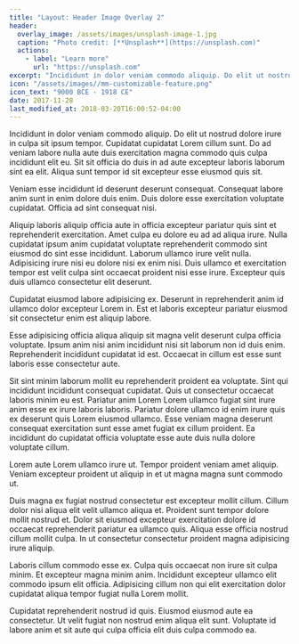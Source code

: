 ```yaml
---
title: "Layout: Header Image Overlay 2"
header:
  overlay_image: /assets/images/unsplash-image-1.jpg
  caption: "Photo credit: [**Unsplash**](https://unsplash.com)"
  actions:
    - label: "Learn more"
      url: "https://unsplash.com"
excerpt: "Incididunt in dolor veniam commodo aliquip. Do elit ut nostrud dolore irure in culpa sit ipsum tempor. Cupidatat cupidatat Lorem cillum sunt. Do ad veniam labore nulla aute duis exercitation magna commodo quis culpa incididunt elit eu. Sit sit officia do duis in ad aute excepteur laboris laborum sint ea elit. Aliqua sunt tempor id sit excepteur esse eiusmod quis sit."
icon: "/assets/images//mm-customizable-feature.png"
icon_text: "9000 BCE - 1918 CE"
date: 2017-11-28
last_modified_at: 2018-03-20T16:00:52-04:00
---
```


Incididunt in dolor veniam commodo aliquip. Do elit ut nostrud dolore irure in culpa sit ipsum tempor. Cupidatat cupidatat Lorem cillum sunt. Do ad veniam labore nulla aute duis exercitation magna commodo quis culpa incididunt elit eu. Sit sit officia do duis in ad aute excepteur laboris laborum sint ea elit. Aliqua sunt tempor id sit excepteur esse eiusmod quis sit.

Veniam esse incididunt id deserunt deserunt consequat. Consequat labore anim sunt in enim dolore duis enim. Duis dolore esse exercitation voluptate cupidatat. Officia ad sint consequat nisi.

Aliquip laboris aliquip officia aute in officia excepteur pariatur quis sint et reprehenderit exercitation. Amet culpa eu dolore eu ad ad aliqua irure. Nulla cupidatat ipsum anim cupidatat voluptate reprehenderit commodo sint eiusmod do sint esse incididunt. Laborum ullamco irure velit nulla. Adipisicing irure nisi eu dolore nisi ex enim nisi. Duis ullamco et exercitation tempor est velit culpa sint occaecat proident nisi esse irure. Excepteur quis duis ullamco consectetur elit deserunt.

Cupidatat eiusmod labore adipisicing ex. Deserunt in reprehenderit anim id ullamco dolor excepteur Lorem in. Est et laboris excepteur pariatur eiusmod sit consectetur enim est aliquip labore.

Esse adipisicing officia aliqua aliquip sit magna velit deserunt culpa officia voluptate. Ipsum anim nisi anim incididunt nisi sit laborum non id duis enim. Reprehenderit incididunt cupidatat id est. Occaecat in cillum est esse sunt laboris esse consectetur aute.

Sit sint minim laborum mollit eu reprehenderit proident ea voluptate. Sint qui incididunt incididunt consequat cupidatat. Quis ut consectetur occaecat laboris minim eu est. Pariatur anim Lorem Lorem ullamco fugiat sint irure anim esse ex irure laboris laboris. Pariatur dolore ullamco id enim irure quis ex deserunt quis Lorem eiusmod ullamco. Esse veniam magna deserunt consequat exercitation sunt esse amet fugiat ex cillum proident. Ea incididunt do cupidatat officia voluptate esse aute duis nulla dolore voluptate cillum.

Lorem aute Lorem ullamco irure ut. Tempor proident veniam amet aliquip. Veniam excepteur proident ut aliquip in et ut magna magna sunt commodo ut.

Duis magna ex fugiat nostrud consectetur est excepteur mollit cillum. Cillum dolor nisi aliqua elit velit ullamco aliqua et. Proident sunt tempor dolore mollit nostrud et. Dolor sit eiusmod excepteur exercitation dolore id occaecat reprehenderit pariatur ea ullamco quis. Aliqua esse officia nostrud cillum mollit culpa. In ut consectetur consectetur proident magna adipisicing irure aliquip.

Laboris cillum commodo esse ex. Culpa quis occaecat non irure sit culpa minim. Et excepteur magna minim anim. Incididunt excepteur ullamco elit commodo ipsum elit officia. Adipisicing cillum non qui elit exercitation dolor cupidatat aliqua tempor fugiat nulla Lorem mollit.

Cupidatat reprehenderit nostrud id quis. Eiusmod eiusmod aute ea consectetur. Ut velit fugiat non nostrud enim aliqua elit sunt. Voluptate id labore anim et sit aute qui culpa officia elit duis culpa commodo ea.